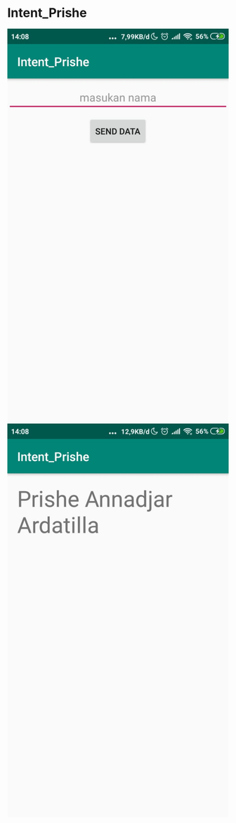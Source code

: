 # Intent_Prishe
![alt text](https://github.com/PrisheAA/Intent_Prishe/blob/master/INTENT1.jpeg)
![alt text](https://github.com/PrisheAA/Intent_Prishe/blob/master/INTENT2.jpeg)
